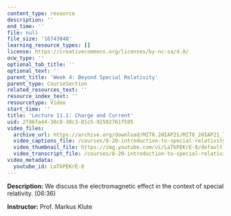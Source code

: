 ```yaml
---
content_type: resource
description: ''
end_time: ''
file: null
file_size: '16743840'
learning_resource_types: []
license: https://creativecommons.org/licenses/by-nc-sa/4.0/
ocw_type: ''
optional_tab_title: ''
optional_text: ''
parent_title: 'Week 4: Beyond Special Relativity'
parent_type: CourseSection
related_resources_text: ''
resource_index_text: ''
resourcetype: Video
start_time: ''
title: 'Lecture 11.1: Charge and Current'
uid: 2f86fa44-38c8-30c3-81c5-92502761f595
video_files:
  archive_url: https://archive.org/download/MIT8.20IAP21/MIT8_20IAP21_lec11-1_300k.mp4
  video_captions_file: /courses/8-20-introduction-to-special-relativity-january-iap-2021/491fa5c6b0075a5eb4f644c155d2e1d8_LaTbPEKrE-8.vtt
  video_thumbnail_file: https://img.youtube.com/vi/LaTbPEKrE-8/default.jpg
  video_transcript_file: /courses/8-20-introduction-to-special-relativity-january-iap-2021/fc49c450ffb4454664ff1a2ee2117ac0_LaTbPEKrE-8.pdf
video_metadata:
  youtube_id: LaTbPEKrE-8
---
```


**Description:** We discuss the electromagnetic effect in the context of special relativity. (06:36)

**Instructor:** Prof. Markus Klute

